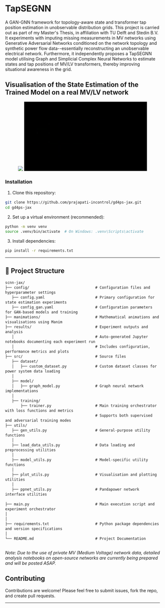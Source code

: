 # TapSEGNN
A GAN-GNN framework for topology-aware state and transformer tap position estimation in unobservable distribution grids. This project is carried out as part of my Master's Thesis, in affiliation with TU Delft and Stedin B.V. It experiments with imputing missing measurements in MV networks using Generative Adversarial Networks conditioned on the network topology and synthetic power flow data--essentially reconstructing an unobservable electrical network. Furthermore, it independently proposes a TapSEGNN model utilising Graph and Simplicial Complex Neural Networks to estimate states and tap positions of MV/LV transformers, thereby improving situational awareness in the grid. 



## Visualisation of the State Estimation of the Trained Model on a real MV/LV network


<p align="center">
  <img src="manimations/tapsegnn_v_pu_new.gif" width="400" />
  <img src="manimations/tapsegnn_v_deg_newq.gif" width="400" />
</p>



### Installation

1. Clone this repository:

```bash
git clone https://github.com/prajapati-incontrol/gd4ps-jax.git
cd gd4ps-jax
```


2. Set up a virtual environment (recommended):


```bash
python -m venv venv
source .venv/bin/activate  # On Windows: .venv\Scripts\activate
```

3. Install dependencies:

```bash
pip install -r requirements.txt
```
---

## 📁 Project Structure

```
scnn-jax/
├── config/                              # Configuration files and hyperparameter settings
   ├── config.yaml                       # Primary configuration for state estimation experiments
   ├── config_gan.yaml                   # Configuration parameters for GAN-based models and training
├── manimations/                         # Mathematical animations and visualisations using Manim
├── results/                             # Experiment outputs and analysis
   │                                     # Auto-generated Jupyter notebooks documenting each experiment run
   │                                     # Includes configuration, performance metrics and plots
├── src/                                 # Source files
   ├── dataset/                          
   │   ├── custom_dataset.py             # Custom dataset classes for power system data loading
   │                                     
   ├── model/                            
   │   ├── graph_model.py                # Graph neural network implementations 
   │                                     
   ├── training/                         
       ├── trainer.py                    # Main training orchestrator with loss functions and metrics
                                         # Supports both supervised and adversarial training modes
├── utils/                               
   ├── gen_utils.py                      # General-purpose utility functions
   │                                     
   ├── load_data_utils.py                # Data loading and preprocessing utilities
   │                                     
   ├── model_utils.py                    # Model-specific utility functions
   │                                     
   ├── plot_utils.py                     # Visualisation and plotting utilities
   │                                     
   ├── ppnet_utils.py                    # Pandapower network interface utilities
                                         
├── main.py                              # Main execution script and experiment orchestrator
│                                        
│                                        
├── requirements.txt                     # Python package dependencies and version specifications
│                                        
└── README.md                            # Project Documentation
                                         
```

_Note: Due to the use of private MV (Medium Voltage) network data, detailed analysis notebooks on open-source networks are currently being prepared and will be posted ASAP._

## Contributing

Contributions are welcome! Please feel free to submit issues, fork the repo, and create pull requests.

---






